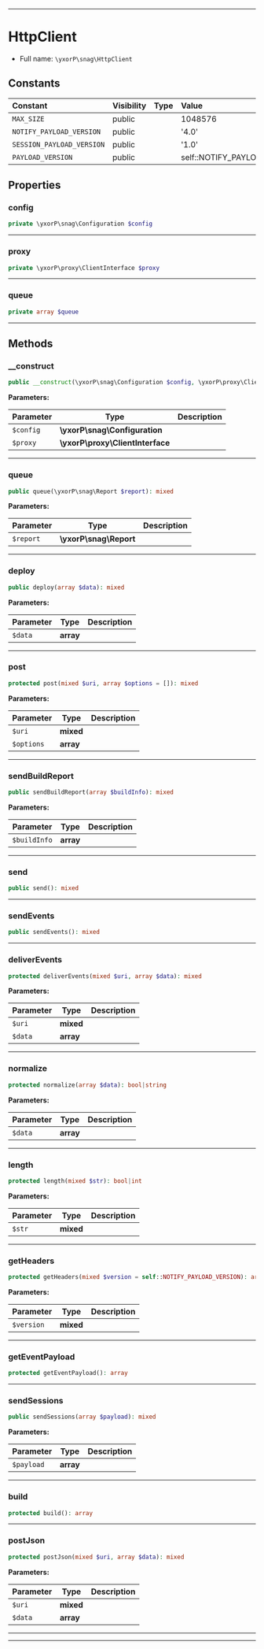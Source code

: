 ***

# HttpClient





* Full name: `\yxorP\snag\HttpClient`


## Constants

| Constant | Visibility | Type | Value |
|:---------|:-----------|:-----|:------|
|`MAX_SIZE`|public| |1048576|
|`NOTIFY_PAYLOAD_VERSION`|public| |&#039;4.0&#039;|
|`SESSION_PAYLOAD_VERSION`|public| |&#039;1.0&#039;|
|`PAYLOAD_VERSION`|public| |self::NOTIFY_PAYLOAD_VERSION|

## Properties


### config



```php
private \yxorP\snag\Configuration $config
```






***

### proxy



```php
private \yxorP\proxy\ClientInterface $proxy
```






***

### queue



```php
private array $queue
```






***

## Methods


### __construct



```php
public __construct(\yxorP\snag\Configuration $config, \yxorP\proxy\ClientInterface $proxy): mixed
```








**Parameters:**

| Parameter | Type | Description |
|-----------|------|-------------|
| `$config` | **\yxorP\snag\Configuration** |  |
| `$proxy` | **\yxorP\proxy\ClientInterface** |  |




***

### queue



```php
public queue(\yxorP\snag\Report $report): mixed
```








**Parameters:**

| Parameter | Type | Description |
|-----------|------|-------------|
| `$report` | **\yxorP\snag\Report** |  |




***

### deploy



```php
public deploy(array $data): mixed
```








**Parameters:**

| Parameter | Type | Description |
|-----------|------|-------------|
| `$data` | **array** |  |




***

### post



```php
protected post(mixed $uri, array $options = []): mixed
```








**Parameters:**

| Parameter | Type | Description |
|-----------|------|-------------|
| `$uri` | **mixed** |  |
| `$options` | **array** |  |




***

### sendBuildReport



```php
public sendBuildReport(array $buildInfo): mixed
```








**Parameters:**

| Parameter | Type | Description |
|-----------|------|-------------|
| `$buildInfo` | **array** |  |




***

### send



```php
public send(): mixed
```











***

### sendEvents



```php
public sendEvents(): mixed
```











***

### deliverEvents



```php
protected deliverEvents(mixed $uri, array $data): mixed
```








**Parameters:**

| Parameter | Type | Description |
|-----------|------|-------------|
| `$uri` | **mixed** |  |
| `$data` | **array** |  |




***

### normalize



```php
protected normalize(array $data): bool|string
```








**Parameters:**

| Parameter | Type | Description |
|-----------|------|-------------|
| `$data` | **array** |  |




***

### length



```php
protected length(mixed $str): bool|int
```








**Parameters:**

| Parameter | Type | Description |
|-----------|------|-------------|
| `$str` | **mixed** |  |




***

### getHeaders



```php
protected getHeaders(mixed $version = self::NOTIFY_PAYLOAD_VERSION): array
```








**Parameters:**

| Parameter | Type | Description |
|-----------|------|-------------|
| `$version` | **mixed** |  |




***

### getEventPayload



```php
protected getEventPayload(): array
```











***

### sendSessions



```php
public sendSessions(array $payload): mixed
```








**Parameters:**

| Parameter | Type | Description |
|-----------|------|-------------|
| `$payload` | **array** |  |




***

### build



```php
protected build(): array
```











***

### postJson



```php
protected postJson(mixed $uri, array $data): mixed
```








**Parameters:**

| Parameter | Type | Description |
|-----------|------|-------------|
| `$uri` | **mixed** |  |
| `$data` | **array** |  |




***


***

